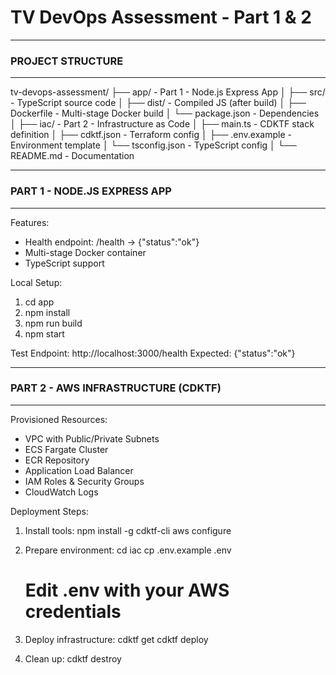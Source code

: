# TV DevOps Assessment - Part 1 & 2

--------------------------------------------------
### PROJECT STRUCTURE
--------------------------------------------------
tv-devops-assessment/
├── app/                  - Part 1 - Node.js Express App
│   ├── src/              - TypeScript source code
│   ├── dist/             - Compiled JS (after build)
│   ├── Dockerfile        - Multi-stage Docker build
│   └── package.json      - Dependencies
│
├── iac/                  - Part 2 - Infrastructure as Code
│   ├── main.ts           - CDKTF stack definition
│   ├── cdktf.json        - Terraform config
│   ├── .env.example      - Environment template
│   └── tsconfig.json     - TypeScript config
│
└── README.md             - Documentation

--------------------------------------------------
### PART 1 - NODE.JS EXPRESS APP
--------------------------------------------------
Features:
- Health endpoint: /health -> {"status":"ok"}
- Multi-stage Docker container
- TypeScript support

Local Setup:
1. cd app
2. npm install
3. npm run build
4. npm start

Test Endpoint:
http://localhost:3000/health
Expected: {"status":"ok"}

--------------------------------------------------
### PART 2 - AWS INFRASTRUCTURE (CDKTF)
--------------------------------------------------
Provisioned Resources:
- VPC with Public/Private Subnets
- ECS Fargate Cluster
- ECR Repository
- Application Load Balancer
- IAM Roles & Security Groups
- CloudWatch Logs

Deployment Steps:
1. Install tools:
   npm install -g cdktf-cli
   aws configure

2. Prepare environment:
   cd iac
   cp .env.example .env
   # Edit .env with your AWS credentials

3. Deploy infrastructure:
   cdktf get
   cdktf deploy

4. Clean up:
   cdktf destroy
